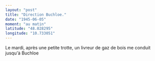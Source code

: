 ```yaml
---
layout: "post"
title: "Direction Buchloe."
date: "1945-06-05"
moment: "au matin"
latitude: "48.028295"
longitude: "10.733051"
---
```


Le mardi, après une petite trotte, un livreur de gaz de bois me conduit jusqu'à Buchloe 


<div class="histoire"></div>

<div class="commentaire"></div>